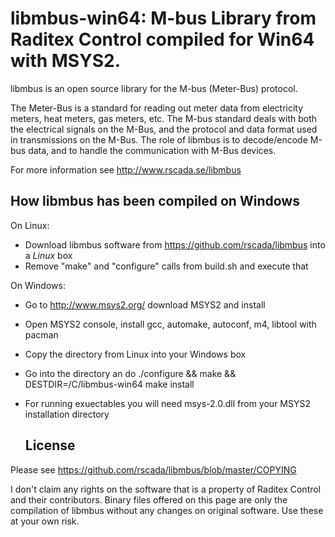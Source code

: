 # libmbus-win64: M-bus Library from Raditex Control compiled for Win64 with MSYS2.

libmbus is an open source library for the M-bus (Meter-Bus) protocol.

The Meter-Bus is a standard for reading out meter data from electricity meters,
heat meters, gas meters, etc. The M-bus standard deals with both the electrical
signals on the M-Bus, and the protocol and data format used in transmissions on
the M-Bus. The role of libmbus is to decode/encode M-bus data, and to handle
the communication with M-Bus devices.

For more information see http://www.rscada.se/libmbus


  How libmbus has been compiled on Windows
  ---------------------------------------- 

On Linux:
- Download libmbus software from https://github.com/rscada/libmbus into a _Linux_ box
- Remove "make" and "configure" calls from build.sh and execute that

On Windows:
- Go to http://www.msys2.org/ download MSYS2 and install
- Open MSYS2 console, install gcc, automake, autoconf, m4, libtool with pacman
- Copy the directory from Linux into your Windows box
- Go into the directory an do ./configure && make && DESTDIR=/C/libmbus-win64 make install
- For running exuectables you will need msys-2.0.dll from your MSYS2 installation directory

  License
  -------

Please see https://github.com/rscada/libmbus/blob/master/COPYING

I don't claim any rights on the software that is a property of Raditex Control and their contributors.
Binary files offered on this page are only the compilation of libmbus without any changes on original software.
Use these at your own risk.
